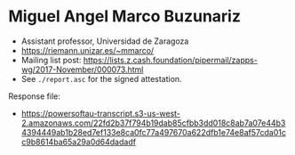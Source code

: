 # Miguel Angel Marco Buzunariz

* Assistant professor, Universidad de Zaragoza
* https://riemann.unizar.es/~mmarco/
* Mailing list post: <https://lists.z.cash.foundation/pipermail/zapps-wg/2017-November/000073.html>
* See `./report.asc` for the signed attestation.

Response file:

* https://powersoftau-transcript.s3-us-west-2.amazonaws.com/22fd2b37f794b19dab85cfbb3dd018c8ab7a07e44b34394449ab1b28ed7ef133e8ca0fc77a497670a622dfb1e74e8af57cda01cc9b8614ba65a29a0d64dadadf
